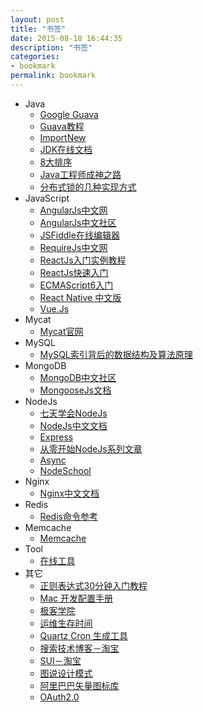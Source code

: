```yaml
---
layout: post
title: "书签"
date: 2015-08-18 16:44:35
description: "书签"
categories:
- bookmark
permalink: bookmark
---
```


* Java
  * [Google Guava](http://ifeve.com/google-guava/)
  * [Guava教程](http://www.yiibai.com/guava/)
  * [ImportNew](http://www.importnew.com/)
  * [JDK在线文档](http://tool.oschina.net/apidocs/apidoc?api=jdk-zh)
  * [8大排序](http://blog.csdn.net/without0815/article/details/7697916)
  * [Java工程师成神之路](http://www.hollischuang.com/archives/489)
  * [分布式锁的几种实现方式](https://my.oschina.net/90888/blog/828948)
* JavaScript
  * [AngularJs中文网](http://www.apjs.net/)
  * [AngularJs中文社区](http://angularjs.cn/T006)
  * [JSFiddle在线编辑器](http://jsfiddle.net/)
  * [RequireJs中文网](http://www.requirejs.cn/)
  * [ReactJs入门实例教程](http://www.ruanyifeng.com/blog/2015/03/react.html)
  * [ReactJs快速入门](http://reactjs.cn/react/docs/getting-started.html)
  * [ECMAScript6入门](http://es6.ruanyifeng.com/#docs/intro)
  * [React Native 中文版](http://wiki.jikexueyuan.com/project/react-native/)
  * [Vue.Js](http://cn.vuejs.org/)
* Mycat
  * [Mycat官网](http://www.mycat.org.cn/) 
* MySQL
  * [MySQL索引背后的数据结构及算法原理](http://blog.codinglabs.org/articles/theory-of-mysql-index.html)
* MongoDB
  * [MongoDB中文社区](http://www.mongoing.com/) 
  * [MongooseJs文档](http://mongoosejs.com/)
* NodeJs
  * [七天学会NodeJs](http://nqdeng.github.io/7-days-nodejs/)
  * [NodeJs中文文档](http://nodeapi.ucdok.com/)
  * [Express](http://www.expressjs.com.cn/)
  * [从零开始NodeJs系列文章](http://blog.fens.me/)
  * [Async](http://my.oschina.net/code33/blog/357012)
  * [NodeSchool](http://nodeschool.io/zh-cn/)
* Nginx
  * [Nginx中文文档](http://www.nginx.cn/doc/index.html)
* Redis
  * [Redis命令参考](http://redisdoc.com/)
* Memcache
  * [Memcache](http://www.cnblogs.com/xrq730/p/4948707.html)
* Tool
  * [在线工具](http://tool.lu/)
* 其它
  * [正则表达式30分钟入门教程](http://deerchao.net/tutorials/regex/regex.htm)
  * [Mac 开发配置手册](http://wiki.jikexueyuan.com/project/mac-dev-setup/)
  * [极客学院](http://wiki.jikexueyuan.com/)
  * [运维生存时间](http://www.ttlsa.com/)
  * [Quartz Cron 生成工具](http://www.jeasyuicn.com/cron/)
  * [搜索技术博客－淘宝](http://www.searchtb.com/)
  * [SUI－淘宝](http://sui.taobao.org/sui/docs/index.html)
  * [图说设计模式](http://design-patterns.readthedocs.io/zh_CN/latest/index.html)
  * [阿里巴巴矢量图标库](http://www.iconfont.cn/)
  * [OAuth2.0](https://blog.yorkxin.org/2013/09/30/oauth2-1-introduction)
